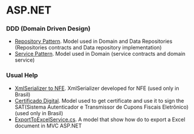 # ASP.NET

### DDD (Domain Driven Design)
  - [Repository Pattern](https://gist.github.com/lucasselliach/b83ee0d3615b5fa567e7). Model used in Domain and Data Repositories (Repositories contracts and Data repository implementation)
  - [Service Pattern](https://gist.github.com/lucasselliach/d29385373f4a056768a9). Model used in Domain (service contracts and domain service)
 
### Usual Help 
  - [XmlSerializer to NFE](https://gist.github.com/lucasselliach/8541815c22a3ee62e8b3). XmlSerializer developed for NFE (used only in Brasil)
  - [Certificado Digital](https://gist.github.com/lucasselliach/d251392ff58f324468af). Model used to get certificate and use it to sign the SAT(Sistema Autenticador e Transmissor de Cupons Fiscais Eletrônico)(used only in Brasil)
  - [ExportToExcelService.cs](https://gist.github.com/lucasselliach/a1b3e53289653b5f631d). A model that show how do to export a Excel document in MVC ASP.NET
 
 
